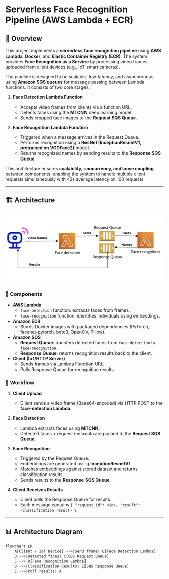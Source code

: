 # Serverless Face Recognition Pipeline (AWS Lambda + ECR)

## 📌 Overview
This project implements a **serverless face recognition pipeline** using **AWS Lambda**, **Docker**, and **Elastic Container Registry (ECR)**. The system provides **Face Recognition as a Service** by processing video frames uploaded from client devices (e.g., IoT smart cameras).  

The pipeline is designed to be scalable, low-latency, and asynchronous using **Amazon SQS queues** for message passing between Lambda functions. It consists of two core stages:  

1. **Face Detection Lambda Function**  
   - Accepts video frames from clients via a function URL.  
   - Detects faces using the **MTCNN** deep learning model.  
   - Sends cropped face images to the **Request SQS Queue**.  

2. **Face Recognition Lambda Function**  
   - Triggered when a message arrives in the Request Queue.  
   - Performs recognition using a **ResNet (InceptionResnetV1, pretrained on VGGFace2)** model.  
   - Returns recognized names by sending results to the **Response SQS Queue**.  

This architecture ensures **scalability, concurrency, and loose coupling** between components, enabling the system to handle multiple client requests simultaneously with <2s average latency on 100 requests.

---

## 🏗️ Architecture
![Alt text](architecture.png)

### 🔹 Components
- **AWS Lambda**  
  - `face-detection` function: extracts faces from frames.  
  - `face-recognition` function: identifies individuals using embeddings.  
- **Amazon ECR**  
  - Stores Docker images with packaged dependencies (PyTorch, facenet-pytorch, boto3, OpenCV, Pillow).  
- **Amazon SQS**  
  - **Request Queue**: transfers detected faces from `face-detection` to `face-recognition`.  
  - **Response Queue**: returns recognition results back to the client.  
- **Client (IoT/HTTP Server)**  
  - Sends frames via Lambda Function URL.  
  - Polls Response Queue for recognition results.  

### 🔹 Workflow
1. **Client Upload**  
   - Client sends a video frame (Base64-encoded) via HTTP POST to the **face-detection Lambda**.  

2. **Face Detection**  
   - Lambda extracts faces using **MTCNN**.  
   - Detected faces + request metadata are pushed to the **Request SQS Queue**.  

3. **Face Recognition**  
   - Triggered by the Request Queue.  
   - Embeddings are generated using **InceptionResnetV1**.  
   - Matches embeddings against stored dataset and returns classification results.  
   - Sends results to the **Response SQS Queue**.  

4. **Client Receives Results**  
   - Client polls the Response Queue for results.  
   - Each message contains `{ "request_id": <id>, "result": <classification result> }`.  

---

## 📊 Architecture Diagram

```mermaid
flowchart LR
    A[Client / IoT Device] -->|Send frame| B[Face Detection Lambda]
    B -->|Detected faces| C[SQS Request Queue]
    C --> D[Face Recognition Lambda]
    D -->|Classification Results| E[SQS Response Queue]
    E -->|Poll results| A
